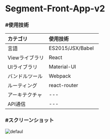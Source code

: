 # Segment-Front-App-v2


### #使用技術

| カテゴリ 　 |使用技術　　　　|      
|:----------|:----------|
| 言語       |ES2015/JSX/Babel   |     
| Viewライブラリ |React |             
| UIライブラリ |Material-UI |          
| バンドルツール |Webpack    
| ルーティング    |react-router     |
| アーキテクチャ | --- |  
| API通信 | --- |  

### #スクリーンショット

![defaul](https://user-images.githubusercontent.com/28942665/33539461-e72ea3a2-d909-11e7-888b-25816f4fe017.JPG)



